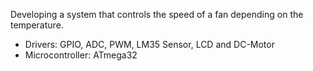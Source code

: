 Developing a system that controls the speed of a fan depending on the temperature.    
- Drivers: GPIO, ADC, PWM, LM35 Sensor, LCD and DC-Motor
- Microcontroller: ATmega32
